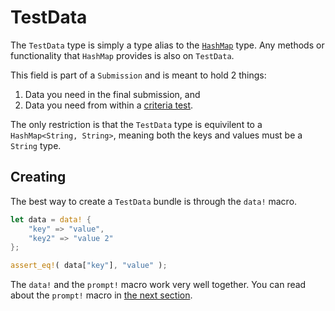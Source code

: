 # TestData
The `TestData` type is simply a type alias to the [`HashMap`](https://doc.rust-lang.org/beta/std/collections/struct.HashMap.html) type. Any methods or functionality that `HashMap` provides is also on `TestData`.

This field is part of a `Submission` and is meant to hold 2 things:
1. Data you need in the final submission, and
2. Data you need from within a [criteria test](../criteria/test.md).

The only restriction is that the `TestData` type is equivilent to a `HashMap<String, String>`, meaning both the keys and values must be a `String` type.

## Creating
The best way to create a `TestData` bundle is through the `data!` macro.

```rust ,noplaypen
let data = data! {
    "key" => "value",
    "key2" => "value 2"
};

assert_eq!( data["key"], "value" );
```

The `data!` and the `prompt!` macro work very well together. You can read about the `prompt!` macro in [the next section](./prompt.md).
